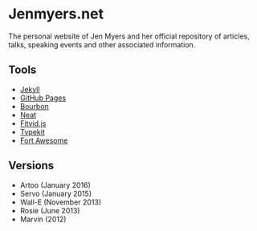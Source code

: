 # Jenmyers.net

The personal website of Jen Myers and her official repository of articles, talks, speaking events and other associated information.

## Tools

- [Jekyll](http://jekyllrb.com/)
- [GitHub Pages](http://pages.github.com/)
- [Bourbon](http://bourbon.io/)
- [Neat](http://neat.bourbon.io/)
- [Fitvid.js](http://fitvidsjs.com/)
- [Typekit](http://typekit.com/)
- [Fort Awesome](https://fortawesome.com/)

## Versions

- Artoo (January 2016)
- Servo (January 2015)
- Wall-E (November 2013)
- Rosie (June 2013)
- Marvin (2012)
